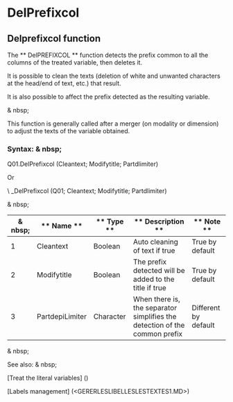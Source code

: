 # DelPrefixcol

## Delprefixcol function

The ** DelPREFIXCOL ** function detects the prefix common to all the columns of the treated variable, then deletes it.

It is possible to clean the texts (deletion of white and unwanted characters at the head/end of text, etc.) that result.

It is also possible to affect the prefix detected as the resulting variable.

& nbsp;

This function is generally called after a merger (on modality or dimension) to adjust the texts of the variable obtained.

### Syntax: & nbsp;

Q01.DelPrefixcol (Cleantext; Modifytitle; Partdlimiter)

Or

\ _DelPrefixcol (Q01; Cleantext; Modifytitle; Partdlimiter)

& nbsp;

|& nbsp;|** Name ** |** Type ** |** Description ** |** Note ** |
|--- |--- |--- |--- |--- |
|&#49;|Cleantext |Boolean |Auto cleaning of text if true |True by default |
|&#50;|Modifytitle |Boolean |The prefix detected will be added to the title if true |True by default |
|&#51;|PartdepiLimiter |Character |When there is, the separator simplifies the detection of the common prefix |Different by default |


& nbsp;

See also: & nbsp;

[Treat the literal variables] (<Trellious Little Little.MD>)

[Labels management] (<GERERLESLIBELLESLESTEXTES1.MD>)